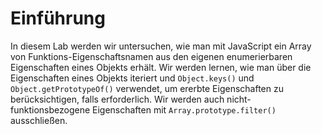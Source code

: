 # Einführung

In diesem Lab werden wir untersuchen, wie man mit JavaScript ein Array von Funktions-Eigenschaftsnamen aus den eigenen enumerierbaren Eigenschaften eines Objekts erhält. Wir werden lernen, wie man über die Eigenschaften eines Objekts iteriert und `Object.keys()` und `Object.getPrototypeOf()` verwendet, um ererbte Eigenschaften zu berücksichtigen, falls erforderlich. Wir werden auch nicht-funktionsbezogene Eigenschaften mit `Array.prototype.filter()` ausschließen.
